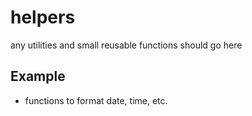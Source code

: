 # helpers
any utilities and small reusable functions should go here
## Example
- functions to format date, time, etc.